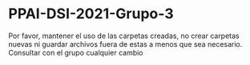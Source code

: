 # PPAI-DSI-2021-Grupo-3
Por favor, mantener el uso de las carpetas creadas, no crear carpetas nuevas ni guardar archivos fuera de estas a menos que sea necesario. Consultar con el grupo cualquier cambio
